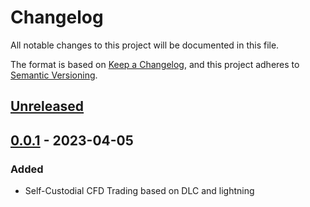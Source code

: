 # Changelog

All notable changes to this project will be documented in this file.

The format is based on [Keep a Changelog](https://keepachangelog.com/en/1.0.0/),
and this project adheres to [Semantic Versioning](https://semver.org/spec/v2.0.0.html).

## [Unreleased]

## [0.0.1] - 2023-04-05

### Added

- Self-Custodial CFD Trading based on DLC and lightning

[Unreleased]: https://github.com/holzeis/10101/compare/0.0.1...HEAD
[0.0.1]: https://github.com/holzeis/10101/compare/e1cba88d961d311d59ca1efff2e5195bbec728e9...0.0.1

